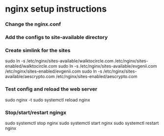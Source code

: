 # nginx setup instructions

### Change the nginx.conf

### Add the configs to site-available directory

### Create simlink for the sites

sudo ln -s /etc/nginx/sites-available/walktocircle.com /etc/nginx/sites-enabled/walktocircle.com
sudo ln -s /etc/nginx/sites-available/evgenii.com /etc/nginx/sites-enabled/evgenii.com
sudo ln -s /etc/nginx/sites-available/aescrypto.com /etc/nginx/sites-enabled/aescrypto.com



### Test config and reload the web server

sudo nginx -t
sudo systemctl reload nginx

### Stop/start/restart ngingx

sudo systemctl stop nginx
sudo systemctl start nginx
sudo systemctl restart nginx